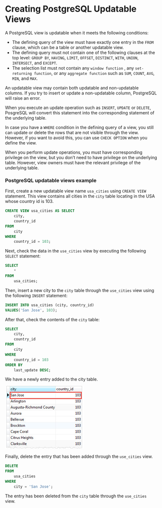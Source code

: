 # Creating PostgreSQL Updatable Views


A PostgreSQL view is updatable when it meets the following conditions:


- The defining query of the view must have exactly one entry in the `FROM` clause, which can be a table or another updatable view.
- The defining query must not contain one of the following clauses at the top level: `GROUP BY`, `HAVING`, `LIMIT`, `OFFSET`, `DISTINCT`, `WITH`, `UNION`, `INTERSECT`, and `EXCEPT`.
- The selection list must not contain any `window function` , any `set-returning function`, or any `aggregate function` such as `SUM`, `COUNT`, `AVG`, `MIN`, and `MAX`.

An updatable view may contain both updatable and non-updatable columns. If you try to insert or update a non-updatable column, PostgreSQL will raise an error.


When you execute an update operation such as `INSERT`, `UPDATE` or `DELETE`, PosgreSQL will convert this statement into the corresponding statement of the underlying table.

In case you have a `WHERE` condition in the defining query of a view, you still can update or delete the rows that are not visible through the view. However, if you want to avoid this, you can use `CHECK OPTION` when you define the view.

When you perform update operations, you must have corresponding privilege on the view, but you don’t need to have privilege on the underlying table. However, view owners must have the relevant privilege of the underlying table.


### PostgreSQL updatable views example

First, create a new updatable view name `usa_cities` using `CREATE VIEW` statement. This view contains all cities in the `city` table locating in the USA whose country id is 103.

```sql
CREATE VIEW usa_cities AS SELECT
	city,
	country_id
FROM
	city
WHERE
	country_id = 103;
```

Next, check the data in the `use_cities` view by executing the following `SELECT` statement:

```sql
SELECT
	*
FROM
	usa_cities;
```

Then, insert a new city to the `city` table through the `use_cities` view using the following `INSERT` statement:

```sql
INSERT INTO usa_cities (city, country_id)
VALUES('San Jose', 103);
```

After that, check the contents of the `city` table:

```sql
SELECT
	city,
	country_id
FROM
	city
WHERE
	country_id = 103
ORDER BY
	last_update DESC;
```

We have a newly entry added to the city table.

![view 2](../assets/view-2.png)

Finally, delete the entry that has been added through the `use_cities` view.

```sql
DELETE
FROM
	usa_cities
WHERE
	city = 'San Jose';
```

The entry has been deleted from the `city` table through the `use_cities` view.